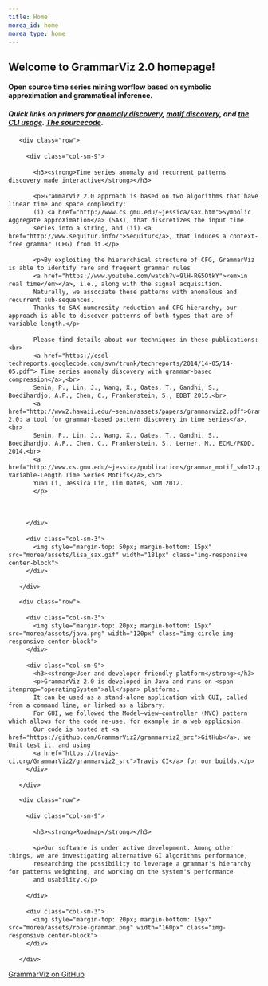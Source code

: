 ```yaml
---
title: Home
morea_id: home
morea_type: home
---
```


<div class="section-background-1">
 <div class="container">
   <h2><strong>Welcome to GrammarViz 2.0 homepage!</strong></h2>
   <h4>Open source time series mining worflow based on symbolic approximation and grammatical inference.</h4>
   <h4><i>Quick links on primers for
   <a href="http://grammarviz2.github.io/grammarviz2_site/morea/anomaly/experience-a1.html">anomaly discovery</a>,
   <a href="http://grammarviz2.github.io/grammarviz2_site/morea/motif/experience-m1.html">motif discovery</a>, and 
   <a href="http://grammarviz2.github.io/grammarviz2_site/morea/anomaly/experience-a2.html">the CLI usage</a>.
   <a href=" https://github.com/GrammarViz2/grammarviz2_src">The sourcecode</a>.</i></h4>
 </div>
</div>


<div class="row top-buffer" itemscope itemtype="http://schema.org/SoftwareApplication">

 <div class="section-background-2">
  <div class="container">

       <div class="row">

         <div class="col-sm-9">

           <h3><strong>Time series anomaly and recurrent patterns discovery made interactive</strong></h3>

           <p>GrammarViz 2.0 approach is based on two algorithms that have linear time and space complexity:
           (i) <a href="http://www.cs.gmu.edu/~jessica/sax.htm">Symbolic Aggregate approXimation</a> (SAX), that discretizes the input time
           series into a string, and (ii) <a href="http://www.sequitur.info/">Sequitur</a>, that induces a context-free grammar (CFG) from it.</p>

           <p>By exploiting the hierarchical structure of CFG, GrammarViz is able to identify rare and frequent grammar rules
           <a href="https://www.youtube.com/watch?v=9lH-RG5OtkY"><em>in real time</em></a>, i.e., along with the signal acquisition.
           Naturally, we associate these patterns with anomalous and recurrent sub-sequences.
           Thanks to SAX numerosity reduction and CFG hierarchy, our approach is able to discover patterns of both types that are of variable length.</p>

           Please find details about our techniques in these publications:<br>
           <a href="https://csdl-techreports.googlecode.com/svn/trunk/techreports/2014/14-05/14-05.pdf"> Time series anomaly discovery with grammar-based compression</a>,<br>
           Senin, P., Lin, J., Wang, X., Oates, T., Gandhi, S., Boedihardjo, A.P., Chen, C., Frankenstein, S., EDBT 2015.<br>
           <a href="http://www2.hawaii.edu/~senin/assets/papers/grammarviz2.pdf">GrammarViz 2.0: a tool for grammar-based pattern discovery in time series</a>,<br>
           Senin, P., Lin, J., Wang, X., Oates, T., Gandhi, S., Boedihardjo, A.P., Chen, C., Frankenstein, S., Lerner, M., ECML/PKDD, 2014.<br>
           <a href="http://www.cs.gmu.edu/~jessica/publications/grammar_motif_sdm12.pdf">Visualizing Variable-Length Time Series Motifs</a>,<br>
           Yuan Li, Jessica Lin, Tim Oates, SDM 2012.
           </p>



         </div>

         <div class="col-sm-3">
           <img style="margin-top: 50px; margin-bottom: 15px" src="morea/assets/lisa_sax.gif" width="181px" class="img-responsive center-block">
         </div>

       </div>

  </div>
 </div>

</div>


<div class="row top-buffer" itemscope="" itemtype="http://schema.org/SoftwareApplication">

 <div class="section-background-1">
  <div class="container">

       <div class="row">

         <div class="col-sm-3">
           <img style="margin-top: 20px; margin-bottom: 15px" src="morea/assets/java.png" width="120px" class="img-circle img-responsive center-block">
         </div>

         <div class="col-sm-9">
           <h3><strong>User and developer friendly platform</strong></h3>
           <p>GrammarViz 2.0 is developed in Java and runs on <span itemprop="operatingSystem">all</span> platforms.
           It can be used as a stand-alone application with GUI, called from a command line, or linked as a library.
           For GUI, we followed the Model–view–controller (MVC) pattern which allows for the code re-use, for example in a web applicaion.
           Our code is hosted at <a href="https://github.com/GrammarViz2/grammarviz2_src">GitHub</a>, we Unit test it, and using
           <a href="https://travis-ci.org/GrammarViz2/grammarviz2_src">Travis CI</a> for our builds.</p>
         </div>

       </div>

  </div>
 </div>

</div>

<div class="row top-buffer">

 <div class="section-background-2">
  <div class="container">

       <div class="row">

         <div class="col-sm-9">

           <h3><strong>Roadmap</strong></h3>

           <p>Our software is under active development. Among other things, we are investigating alternative GI algorithms performance,
           researching the possibility to leverage a grammar's hierarchy for patterns weighting, and working on the system's performance
           and usability.</p>

         </div>

         <div class="col-sm-3">
           <img style="margin-top: 20px; margin-bottom: 15px" src="morea/assets/rose-grammar.png" width="160px" class="img-responsive center-block">
         </div>

       </div>

  </div>
 </div>

</div>


<!-- Add a github ribbon. -->
<link rel="stylesheet" href="css/gh-fork-ribbon.css">
<div class="github-fork-ribbon-wrapper right">
  <div class="github-fork-ribbon">
    <a href="https://github.com/GrammarViz2/grammarviz2_src">GrammarViz on GitHub</a>
  </div>
</div>
